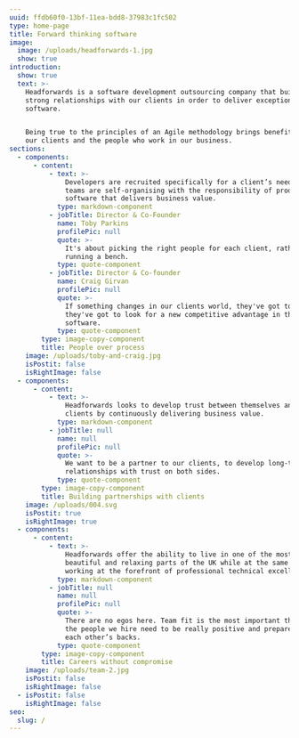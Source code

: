 ```yaml
---
uuid: ffdb60f0-13bf-11ea-bdd8-37983c1fc502
type: home-page
title: Forward thinking software
image:
  image: /uploads/headforwards-1.jpg
  show: true
introduction:
  show: true
  text: >-
    Headforwards is a software development outsourcing company that builds
    strong relationships with our clients in order to deliver exceptional
    software.


    Being true to the principles of an Agile methodology brings benefits to both
    our clients and the people who work in our business.
sections:
  - components:
      - content:
          - text: >-
              Developers are recruited specifically for a client’s needs and
              teams are self-organising with the responsibility of producing
              software that delivers business value.
            type: markdown-component
          - jobTitle: Director & Co-Founder
            name: Toby Parkins
            profilePic: null
            quote: >-
              It's about picking the right people for each client, rather than
              running a bench. 
            type: quote-component
          - jobTitle: Director & Co-founder
            name: Craig Girvan
            profilePic: null
            quote: >-
              If something changes in our clients world, they've got to adapt,
              they've got to look for a new competitive advantage in their
              software. 
            type: quote-component
        type: image-copy-component
        title: People over process
    image: /uploads/toby-and-craig.jpg
    isPostit: false
    isRightImage: false
  - components:
      - content:
          - text: >-
              Headforwards looks to develop trust between themselves and their
              clients by continuously delivering business value.
            type: markdown-component
          - jobTitle: null
            name: null
            profilePic: null
            quote: >-
              We want to be a partner to our clients, to develop long-term
              relationships with trust on both sides.
            type: quote-component
        type: image-copy-component
        title: Building partnerships with clients
    image: /uploads/004.svg
    isPostit: true
    isRightImage: true
  - components:
      - content:
          - text: >-
              Headforwards offer the ability to live in one of the most
              beautiful and relaxing parts of the UK while at the same time
              working at the forefront of professional technical excellence.
            type: markdown-component
          - jobTitle: null
            name: null
            profilePic: null
            quote: >-
              There are no egos here. Team fit is the most important thing, so
              the people we hire need to be really positive and prepared to have
              each other’s backs.
            type: quote-component
        type: image-copy-component
        title: Careers without compromise
    image: /uploads/team-2.jpg
    isPostit: false
    isRightImage: false
  - isPostit: false
    isRightImage: false
seo:
  slug: /
---
```


